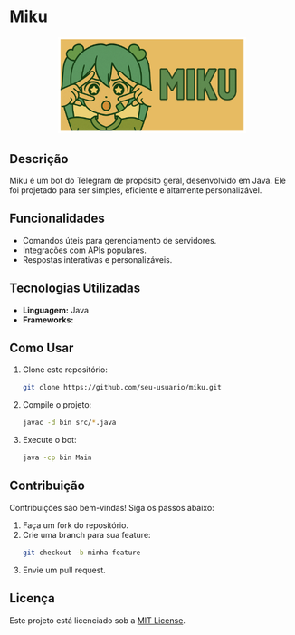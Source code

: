 # Miku

<div align="center">
  <img src="miku.png" alt="Miku Icon" style="width:66%;"> 
  
</div>


## Descrição
Miku é um bot do Telegram de propósito geral, desenvolvido em Java. Ele foi projetado para ser simples, eficiente e altamente personalizável.

## Funcionalidades
- Comandos úteis para gerenciamento de servidores.
- Integrações com APIs populares.
- Respostas interativas e personalizáveis.

## Tecnologias Utilizadas
- **Linguagem:** Java
- **Frameworks:** 

## Como Usar
1. Clone este repositório:
   ```bash
   git clone https://github.com/seu-usuario/miku.git
   ```
2. Compile o projeto:
   ```bash
   javac -d bin src/*.java
   ```
3. Execute o bot:
   ```bash
   java -cp bin Main
   ```

## Contribuição
Contribuições são bem-vindas! Siga os passos abaixo:
1. Faça um fork do repositório.
2. Crie uma branch para sua feature:
   ```bash
   git checkout -b minha-feature
   ```
3. Envie um pull request.

## Licença
Este projeto está licenciado sob a [MIT License](LICENSE).
